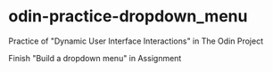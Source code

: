 # odin-practice-dropdown_menu

Practice of "Dynamic User Interface Interactions" in The Odin Project

Finish "Build a dropdown menu" in Assignment
